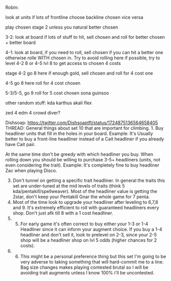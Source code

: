 
Robin:

look at units if lots of frontline choose backline chosen vice versa

play chosen stage 2 unless you natural better chosen

3-2: look at board if lots of stuff to hit, sell chosen and roll for better chosen + 
better board

4-1: look at board,  if you need to roll, sell chosen if you can hit a better
one otherwise rolle WITH chosen in.
Try to avoid rolling here if possible, try to level 4-2 8 or 4-5 lvl 8 to get 
access to chosen 4 costs

stage 4-2 go 8 here if enough gold, sell chosen and roll for 4 cost one

4-5 go 8 here roll for 4 cost chosen

5-3/5-5, go 9 roll for 5 cost chosen sona guinsoo

other random stuff:
kda karthus akali flex

zed 4 edm 4 crowd diver?


Dishsoap:
https://twitter.com/Dishsoaptft/status/1724875136564658405
THREAD: General things about set 10 that are important for climbing. 1. Buy headliner units that fill in the holes in your board. Example: It's Usually better to buy a front-line headliner instead of a Cait headliner if you already have Cait pair.

At the same time don't be greedy with which headliner you buy. When rolling down you should be willing to purchase 3-5+ headliners (units, not even considering the trait). Example: It's completely fine to buy headliner Zac when playing Disco.

3. Don't tunnel on getting a specific trait headliner. In general the traits this set are under-tuned at the mid levels of traits (think 5 kda/pentakill/spellweaver). Most of the headliner value is getting the 2star, don't keep your Pentakill Gnar the whole game for 7 penta.
4. Most of the time look to upgrade your headliner after leveling to 6,7,8 and 9. It's extremely efficient to roll with guaranteed headliners every shop. Don't just afk till 8 with a 1 cost headliner.
5. 5. For early game it's often correct to buy either your 1-3 or 1-4 Headliner since it can inform your augment choice. If you buy a 1-4 headliner and don't sell it, look to prelevel on 2-3, since your 2-5 shop will be a headliner shop on lvl 5 odds (higher chances for 2 costs).
6. 6. This might be a personal preference thing but this set I'm going to be very adverse to taking something that will hard-commit me to a line. Bag size changes makes playing contested brutal so I will be avoiding trait augments unless I know 100% i'll be uncontested.